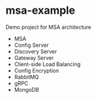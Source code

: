 # msa-example
Demo project for MSA architecture

* MSA
* Config Server
* Discovery Server
* Gateway Server
* Client-side Load Balancing
* Config Encryption
* RabbitMQ
* gRPC
* MongoDB
